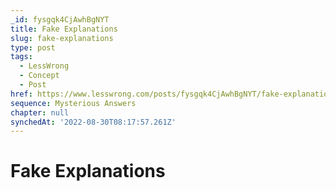 ```yaml
---
_id: fysgqk4CjAwhBgNYT
title: Fake Explanations
slug: fake-explanations
type: post
tags:
  - LessWrong
  - Concept
  - Post
href: https://www.lesswrong.com/posts/fysgqk4CjAwhBgNYT/fake-explanations
sequence: Mysterious Answers
chapter: null
synchedAt: '2022-08-30T08:17:57.261Z'
---
```

# Fake Explanations

